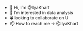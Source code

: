 - 👋 Hi, I’m @IlyaKhart
- 👀 I’m interested in data analysis
- 🍀 looking to collaborate on U
- 📫 How to reach me -> @IlyaKhart

<!--
IlyaKhart/IlyaKhart is a ✨ special ✨ repository because its `README.md` (this file) appears on your GitHub profile.
You can click the Preview link to take a look at your changes.
-->
